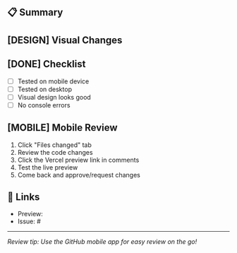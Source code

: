 ## 📋 Summary

<!-- Brief description of changes -->

## [DESIGN] Visual Changes

<!-- Screenshots or description of UI changes -->

## [DONE] Checklist

- [ ] Tested on mobile device
- [ ] Tested on desktop
- [ ] Visual design looks good
- [ ] No console errors

## [MOBILE] Mobile Review

<!-- For reviewing on GitHub mobile app -->

1. Click "Files changed" tab
2. Review the code changes
3. Click the Vercel preview link in comments
4. Test the live preview
5. Come back and approve/request changes

## 🔗 Links

- Preview: <!-- Vercel will add link here -->
- Issue: #<!-- issue number if applicable -->

---

_Review tip: Use the GitHub mobile app for easy review on the go!_
